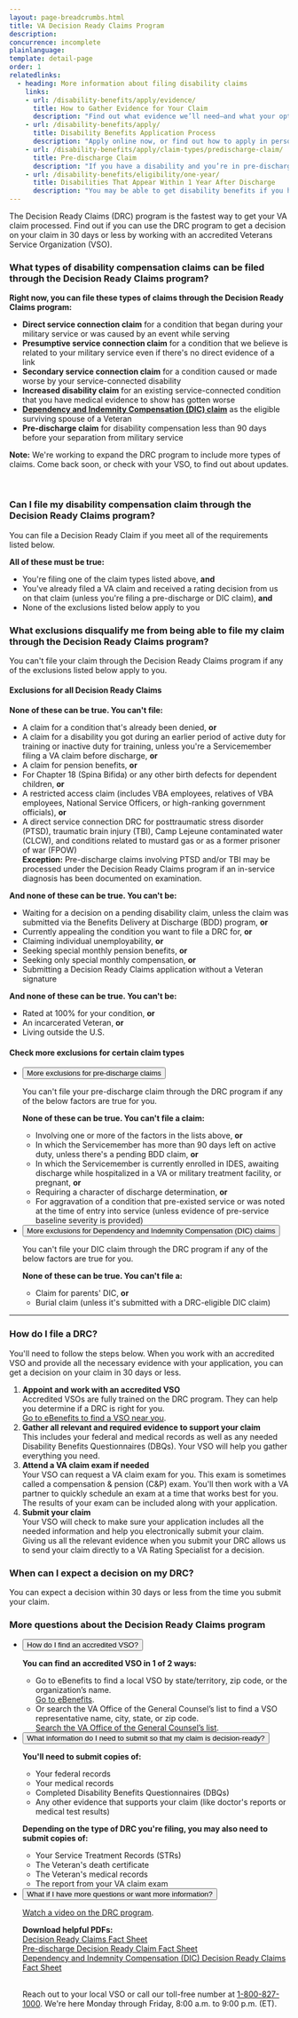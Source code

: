 ```yaml
---
layout: page-breadcrumbs.html
title: VA Decision Ready Claims Program
description: 
concurrence: incomplete
plainlanguage: 
template: detail-page
order: 1
relatedlinks:
  - heading: More information about filing disability claims
    links:
    - url: /disability-benefits/apply/evidence/
      title: How to Gather Evidence for Your Claim
      description: "Find out what evidence we’ll need—and what your options are for gathering documents to support your claim."
    - url: /disability-benefits/apply/
      title: Disability Benefits Application Process
      description: "Apply online now, or find out how to apply in person, by mail, or with the help of a trained professional."
    - url: /disability-benefits/apply/claim-types/predischarge-claim/
      title: Pre-discharge Claim
      description: "If you have a disability and you’re in pre-discharge status right now, you can file a pre-discharge disability claim 180 to 90 days before you leave the military."
    - url: /disability-benefits/eligibility/one-year/
      title: Disabilities That Appear Within 1 Year After Discharge
      description: "You may be able to get disability benefits if you have an illness that started within a year after you were discharged from service."
---
```

<div itemprop="description" class="va-introtext">
  
The Decision Ready Claims (DRC) program is the fastest way to get your VA claim processed. Find out if you can use the DRC program to get a decision on your claim in 30 days or less by working with an accredited Veterans Service Organization (VSO).

</div>

<div class="feature" markdown="0" itemscope itemtype="http://schema.org/Question">

<h3 itemprop="name">What types of disability compensation claims can be filed through the Decision Ready Claims program?</h3>
<div itemprop="acceptedAnswer" itemscope itemtype="http://schema.org/Answer">
<div itemprop="text">

**Right now, you can file these types of claims through the Decision Ready Claims program:**

- **Direct service connection claim** for a condition that began during your military service or was caused by an event while serving
- **Presumptive service connection claim** for a condition that we believe is related to your military service even if there's no direct evidence of a link
- **Secondary service connection claim** for a condition caused or made worse by your service-connected disability
- **Increased disability claim** for an existing service-connected condition that you have medical evidence to show has gotten worse
- **[Dependency and Indemnity Compensation (DIC) claim](/burials-and-memorials/survivor-and-dependent-benefits/compensation/)** as the eligible surviving spouse of a Veteran 
- **Pre-discharge claim** for disability compensation less than 90 days before your separation from military service

**Note:** We're working to expand the DRC program to include more types of claims. Come back soon, or check with your VSO, to find out about updates.

</div>
</div>

<br>

<h3 itemprop="name">Can I file my disability compensation claim through the Decision Ready Claims program?</h3>
<div itemprop="acceptedAnswer" itemscope itemtype="http://schema.org/Answer">
<div itemprop="text">

You can file a Decision Ready Claim if you meet all of the requirements listed below.

**All of these must be true:**

- You're filing one of the claim types listed above, **and**
- You've already filed a VA claim and received a rating decision from us on that claim (unless you're filing a pre-discharge or DIC claim), **and**
- None of the exclusions listed below apply to you

</div>
</div>
</div>

<span id="exclusions"></span>
<h3 itemprop="name">What exclusions disqualify me from being able to file my claim through the Decision Ready Claims program?</h3>
<div itemprop="acceptedAnswer" itemscope itemtype="http://schema.org/Answer">
<div itemprop="text">

You can't file your claim through the Decision Ready Claims program if any of the exclusions listed below apply to you.

<h4>Exclusions for all Decision Ready Claims</h4>

**None of these can be true. You can't file:**
- A claim for a condition that's already been denied, **or**
- A claim for a disability you got during an earlier period of active duty for training or inactive duty for training, unless you're a Servicemember filing a VA claim before discharge, **or**
- A claim for pension benefits, **or**
- For Chapter 18 (Spina Bifida) or any other birth defects for dependent children, **or**
- A restricted access claim (includes VBA employees, relatives of VBA employees, National Service Officers, or high-ranking government officials), **or**
- A direct service connection DRC for posttraumatic stress disorder (PTSD), traumatic brain injury (TBI), Camp Lejeune contaminated water (CLCW), and conditions related to mustard gas or as a former prisoner of war (FPOW)<br>
**Exception:** Pre-discharge claims involving PTSD and/or TBI may be processed under the Decision Ready Claims program if an in-service diagnosis has been documented on examination.

**And none of these can be true. You can't be:**
- Waiting for a decision on a pending disability claim, unless the claim was submitted via the Benefits Delivery at Discharge (BDD) program, **or**
- Currently appealing the condition you want to file a DRC for, **or**
- Claiming individual unemployability, **or**
- Seeking special monthly pension benefits, **or**
- Seeking only special monthly compensation, **or**
- Submitting a Decision Ready Claims application without a Veteran signature

**And none of these can be true. You can't be:**
- Rated at 100% for your condition, **or**
- An incarcerated Veteran, **or**
- Living outside the U.S.

</div>
</div>

<h4>Check more exclusions for certain claim types</h4>

<div class="usa-accordion">
<ul class="usa-unstyled-list">
<li>
<button class="usa-button-unstyled usa-accordion-button" aria-controls="exclusions-predischarge">More exclusions for pre-discharge claims</button>
<div id="exclusions-predischarge" class="usa-accordion-content">

You can't file your pre-discharge claim through the DRC program if any of the below factors are true for you.

**None of these can be true. You can't file a claim:**
- Involving one or more of the factors in the lists above, **or**
- In which the Servicemember has more than 90 days left on active duty, unless there's a pending BDD claim, **or**
- In which the Servicemember is currently enrolled in IDES, awaiting discharge while hospitalized in a VA or military treatment facility, or pregnant, **or**
- Requiring a character of discharge determination, **or**
- For aggravation of a condition that pre-existed service or was noted at the time of entry into service (unless evidence of pre-service baseline severity is provided)

</div>
</li>
<li>
<button class="usa-button-unstyled usa-accordion-button" aria-controls="exclusions-dic">More exclusions for Dependency and Indemnity Compensation (DIC) claims</button>
<div id="exclusions-dic" class="usa-accordion-content">

You can't file your DIC claim through the DRC program if any of the below factors are true for you.

**None of these can be true. You can't file a:**
- Claim for parents' DIC, **or**
- Burial claim (unless it's submitted with a DRC-eligible DIC claim)

</div>
</li>
</ul>
</div>

-----

<span id="how-to-file"></span>
### How do I file a DRC?

You'll need to follow the steps below. When you work with an accredited VSO and provide all the necessary evidence with your application, you can get a decision on your claim in 30 days or less.

<ol class="process">
  <li class="process-step list-one"><strong>Appoint and work with an accredited VSO</strong><br>
    Accredited VSOs are fully trained on the DRC program. They can help you determine if a DRC is right for you.<br>
    <a href="https://www.ebenefits.va.gov/ebenefits/vso-search">Go to eBenefits to find a VSO near you</a>.
    </li>  
  <li class="process-step list-two"><strong>Gather all relevant and required evidence to support your claim</strong><br>
    This includes your federal and medical records as well as any needed Disability Benefits Questionnaires (DBQs). Your VSO will help you gather everything you need.
    </li>
  <li class="process-step list-three"><strong>Attend a VA claim exam if needed</strong><br>
    Your VSO can request a VA claim exam for you. This exam is sometimes called a compensation & pension (C&P) exam. You'll then work with a VA partner to quickly schedule an exam at a time that works best for you. The results of your exam can be included along with your application.
    </li>
  <li class="process-step list-four"><strong>Submit your claim</strong><br>
    Your VSO will check to make sure your application includes all the needed information and help you electronically submit your claim. Giving us all the relevant evidence when you submit your DRC allows us to send your claim directly to a VA Rating Specialist for a decision.
    </li>  
</ol>

### When can I expect a decision on my DRC?

You can expect a decision within 30 days or less from the time you submit your claim.

### More questions about the Decision Ready Claims program

<div class="usa-accordion">
<ul class="usa-unstyled-list">
<li>
<button class="usa-button-unstyled usa-accordion-button" aria-controls="more-vso">How do I find an accredited VSO?</button>
<div id="more-vso" class="usa-accordion-content">
 
**You can find an accredited VSO in 1 of 2 ways:**
- Go to eBenefits to find a local VSO by state/territory, zip code, or the organization’s name.<br>
<a href="https://www.ebenefits.va.gov/ebenefits/vso-search">Go to eBenefits</a>.
- Or search the VA Office of the General Counsel’s list to find a VSO representative name, city, state, or zip code.<br>
<a href="https://www.va.gov/ogc/apps/accreditation/index.asp">Search the VA Office of the General Counsel’s list</a>.

</div>
</li>
<li>
<button class="usa-button-unstyled usa-accordion-button" aria-controls="more-submit">What information do I need to submit so that my claim is decision-ready?</button>
<div id="more-submit" class="usa-accordion-content">

**You'll need to submit copies of:**
- Your federal records
- Your medical records
- Completed Disability Benefits Questionnaires (DBQs)
- Any other evidence that supports your claim (like doctor's reports or medical test results)

**Depending on the type of DRC you're filing, you may also need to submit copies of:**
- Your Service Treatment Records (STRs)
- The Veteran's death certificate
- The Veteran's medical records
- The report from your VA claim exam
    
</div>
</li>
<li>
<button class="usa-button-unstyled usa-accordion-button" aria-controls="more-info">What if I have more questions or want more information?</button>
<div id="more-info" class="usa-accordion-content">
  
<a href="https://www.benefits.va.gov/compensation/DRC.asp">Watch a video on the DRC program</a>.

**Download helpful PDFs:**<br>
<a href="https://www.benefits.va.gov/COMPENSATION/docs/drc-factsheet.pdf">Decision Ready Claims Fact Sheet</a><br>
<a href="https://www.benefits.va.gov/COMPENSATION/docs/drc-factsheet-predischarge.pdf">Pre-discharge Decision Ready Claim Fact Sheet</a><br>
<a href="https://www.benefits.va.gov/COMPENSATION/docs/drc-factsheet-dic.pdf">Dependency and Indemnity Compensation (DIC) Decision Ready Claims Fact Sheet</a><br>
<br>

Reach out to your local VSO or call our toll-free number at <a href="tel:+1phonenumber">1-800-827-1000</a>. We're here Monday through Friday, 8:00 a.m. to 9:00 p.m. (ET).

</div>
</li>
</ul>
</div>

<script src="https://standards.usa.gov/assets/js/vendor/uswds.min.js" type="text/javascript"></script>

